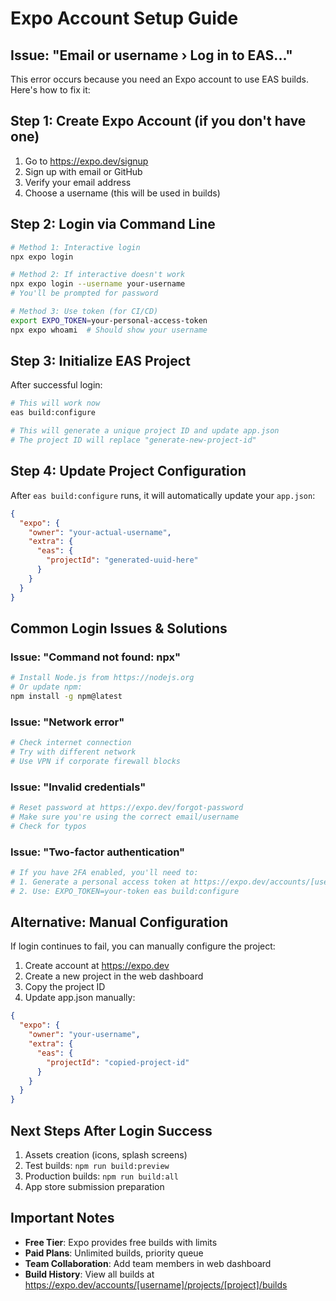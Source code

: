 # Expo Account Setup Guide

## Issue: "Email or username › Log in to EAS..."

This error occurs because you need an Expo account to use EAS builds. Here's how to fix it:

## Step 1: Create Expo Account (if you don't have one)

1. Go to https://expo.dev/signup
2. Sign up with email or GitHub
3. Verify your email address
4. Choose a username (this will be used in builds)

## Step 2: Login via Command Line

```bash
# Method 1: Interactive login
npx expo login

# Method 2: If interactive doesn't work
npx expo login --username your-username
# You'll be prompted for password

# Method 3: Use token (for CI/CD)
export EXPO_TOKEN=your-personal-access-token
npx expo whoami  # Should show your username
```

## Step 3: Initialize EAS Project

After successful login:

```bash
# This will work now
eas build:configure

# This will generate a unique project ID and update app.json
# The project ID will replace "generate-new-project-id"
```

## Step 4: Update Project Configuration

After `eas build:configure` runs, it will automatically update your `app.json`:

```json
{
  "expo": {
    "owner": "your-actual-username",
    "extra": {
      "eas": {
        "projectId": "generated-uuid-here"
      }
    }
  }
}
```

## Common Login Issues & Solutions

### Issue: "Command not found: npx"
```bash
# Install Node.js from https://nodejs.org
# Or update npm:
npm install -g npm@latest
```

### Issue: "Network error"
```bash
# Check internet connection
# Try with different network
# Use VPN if corporate firewall blocks
```

### Issue: "Invalid credentials"
```bash
# Reset password at https://expo.dev/forgot-password
# Make sure you're using the correct email/username
# Check for typos
```

### Issue: "Two-factor authentication"
```bash
# If you have 2FA enabled, you'll need to:
# 1. Generate a personal access token at https://expo.dev/accounts/[username]/settings/access-tokens
# 2. Use: EXPO_TOKEN=your-token eas build:configure
```

## Alternative: Manual Configuration

If login continues to fail, you can manually configure the project:

1. Create account at https://expo.dev
2. Create a new project in the web dashboard
3. Copy the project ID
4. Update app.json manually:

```json
{
  "expo": {
    "owner": "your-username",
    "extra": {
      "eas": {
        "projectId": "copied-project-id"
      }
    }
  }
}
```

## Next Steps After Login Success

1. Assets creation (icons, splash screens)
2. Test builds: `npm run build:preview`
3. Production builds: `npm run build:all`
4. App store submission preparation

## Important Notes

- **Free Tier**: Expo provides free builds with limits
- **Paid Plans**: Unlimited builds, priority queue
- **Team Collaboration**: Add team members in web dashboard
- **Build History**: View all builds at https://expo.dev/accounts/[username]/projects/[project]/builds